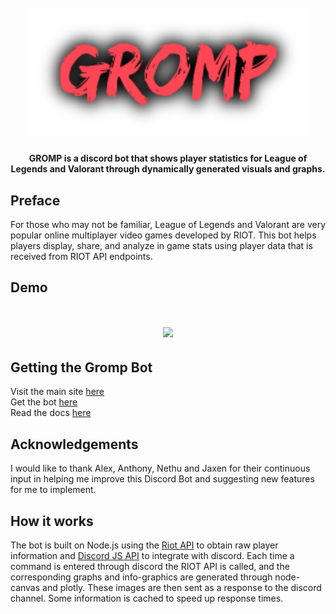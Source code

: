 
<h1 align="center">
  <br>
  <a href="https://github.com/Dhruv-m-Shah/Gromp-Riot-Discord-Bot/blob/master/img/grompLogo.png"><img src="https://github.com/Dhruv-m-Shah/Gromp-Riot-Discord-Bot/blob/master/img/grompLogo.png" alt="Markdownify" width="450"></a>

</h1>
<h4 align="center">GROMP is a discord bot that shows player statistics for League of Legends and Valorant through dynamically generated visuals and graphs.</h4>

## Preface

For those who may not be familiar, League of Legends and Valorant are very popular online multiplayer video games developed by RIOT. This bot helps players display, share, and analyze in game stats using player data that is received from RIOT API endpoints.

## Demo
<h1 align="center">
<img src = "https://github.com/Dhruv-m-Shah/Gromp-Riot-Discord-Bot/blob/master/img/grompDemo.gif"></img>
</h1>

## Getting the Gromp Bot
Visit the main site  <a href = "http://www.gromp.xyz/">here</a> <br>
Get the bot <a href = "https://discordapp.com/api/oauth2/authorize?client_id=704888702585012345&permissions=0&scope=bot">here</a> </br>
Read the docs <a href = "http://www.gromp.xyz/Documentation/start.html">here</a>

## Acknowledgements
I would like to thank Alex, Anthony, Nethu and Jaxen for their continuous input in helping me improve this Discord Bot and suggesting new features for me to implement.

## How it works
The bot is built on Node.js using the <a href = "https://developer.riotgames.com/">Riot API</a> to obtain raw player information and <a href = "https://discord.js.org/#/">Discord JS API</a> to integrate with discord. Each time a command is entered through discord the RIOT API is called, and the corresponding graphs and info-graphics are generated through node-canvas and plotly. These images are then sent as a response to the discord channel. Some information is cached to speed up response times.
